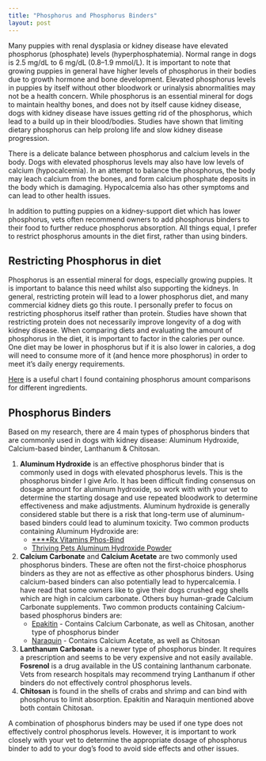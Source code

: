 ```yaml
---
title: "Phosphorus and Phosphorus Binders"
layout: post
---
```

Many puppies with renal dysplasia or kidney disease have elevated phosphorus (phosphate) levels (hyperphosphatemia). Normal range in dogs is 2.5 mg/dL to 6 mg/dL (0.8–1.9 mmol/L). It is important to note that growing puppies in general have higher levels of phosphorus in their bodies due to growth hormone and bone development. Elevated phosphorus levels in puppies by itself without other bloodwork or urinalysis abnormalities may not be a health concern. While phosphorus is an essential mineral for dogs to maintain healthy bones, and does not by itself cause kidney disease, dogs with kidney disease have issues getting rid of the phosphorus, which lead to a build up in their blood/bodies. Studies have shown that limiting dietary phosphorus can help prolong life and slow kidney disease progression. 

There is a delicate balance between phosphorus and calcium levels in the body. Dogs with elevated phosphorus levels may also have low levels of calcium (hypocalcemia). In an attempt to balance the phosphorus, the body may leach calcium from the bones, and form calcium phosphate deposits in the body which is damaging. Hypocalcemia also has other symptoms and can lead to other health issues.

In addition to putting puppies on a kidney-support diet which has lower phosphorus, vets often recommend owners to add phosphorus binders to their food to further reduce phosphorus absorption. All things equal, I prefer to restrict phosphorus amounts in the diet first, rather than using binders.

## Restricting Phosphorus in diet

Phosphorus is an essential mineral for dogs, especially growing puppies. It is important to balance this need whilst also supporting the kidneys. In general, restricting protein will lead to a lower phosphorus diet, and many commercial kidney diets go this route. I personally prefer to focus on restricting phosphorus itself rather than protein. Studies have shown that restricting protein does not necessarily improve longevity of a dog with kidney disease. When comparing diets and evaluating the amount of phosphorus in the diet, it is important to factor in the calories per ounce.  One diet may be lower in phosphorus but if it is also lower in calories, a dog will need to consume more of it (and hence more phosphorus) in order to meet it’s daily energy requirements. 

[Here]([https://www.nephrologyonline.com/kidney-disease-dietary-needs-phosphorus-food-list](https://www.nephrologyonline.com/kidney-disease-dietary-needs-phosphorus-food-list)) is a useful chart I found containing phosphorus amount comparisons for different ingredients. 

## Phosphorus Binders

Based on my research, there are 4 main types of phosphorus binders that are commonly used in dogs with kidney disease: Aluminum Hydroxide, Calcium-based binder, Lanthanum & Chitosan. 

1. **Aluminum Hydroxide** is an effective phosphorus binder that is commonly used in dogs with elevated phosphorus levels. This is the phosphorus binder I give Arlo. It has been difficult finding consensus on dosage amount for aluminum hydroxide, so work with with your vet to determine the starting dosage and use repeated bloodwork to determine effectiveness and make adjustments. Aluminum hydroxide is generally considered stable but there is a risk that long-term use of aluminum-based binders could lead to aluminum toxicity. Two common products containing Aluminum Hydroxide are:
    - [****Rx Vitamins Phos-Bind](****[https://www.chewy.com/rx-vitamins-phos-bind-powder-kidney/dp/186060](https://www.chewy.com/rx-vitamins-phos-bind-powder-kidney/dp/186060))
    - [Thriving Pets Aluminum Hydroxide Powder]([https://thrivingpets.com/products/aluminum-hydroxide-powder-usp-200-gram-jar](https://thrivingpets.com/products/aluminum-hydroxide-powder-usp-200-gram-jar))
2. **Calcium Carbonate** and **Calcium Acetate** are two commonly used phosphorus binders. These are often not the first-choice phosphorus binders as they are not as effective as other phosphorus binders. Using calcium-based binders can also potentially lead to hypercalcemia. I have read that some owners like to give their dogs crushed egg shells which are high in calcium carbonate. Others buy human-grade Calcium Carbonate supplements. Two common products containing Calcium-based phosphorus binders are:
    - [Epakitin]([https://www.chewy.com/vetoquinol-epakitin-powder-urinary/dp/102188](https://www.chewy.com/vetoquinol-epakitin-powder-urinary/dp/102188)) - Contains Calcium Carbonate, as well as Chitosan, another type of phosphorus binder
    - [Naraquin]([https://www.naraquin.com/](https://www.naraquin.com/)) - Contains Calcium Acetate, as well as Chitosan
3. **Lanthanum Carbonate** is a newer type of phosphorus binder. It requires a prescription and seems to be very expensive and not easily available. **Fosrenol** is a drug available in the US containing lanthanum carbonate. Vets from research hospitals may recommend trying Lanthanum if other binders do not effectively control phosphorus levels.
4. **Chitosan** is found in the shells of crabs and shrimp and can bind with phosphorus to limit absorption. Epakitin and Naraquin mentioned above both contain Chitosan. 

A combination of phosphorus binders may be used if one type does not effectively control phosphorus levels. However, it is important to work closely with your vet to determine the appropriate dosage of phosphorus binder to add to your dog’s food to avoid side effects and other issues.
